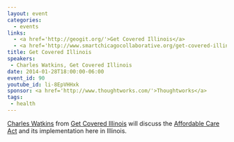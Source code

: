 ```yaml
---
layout: event
categories: 
  - events
links:
  - <a href='http://geogit.org/'>Get Covered Illinois</a>
  - <a href='http://www.smartchicagocollaborative.org/get-covered-illinois-at-opengov-hack-night/'>Get Covered Illinois at OpenGov Hack Night</a>
title: Get Covered Illinois
speakers: 
 - Charles Watkins, Get Covered Illinois
date: 2014-01-28T18:00:00-06:00
event_id: 90
youtube_id: li-8EpVHHxk
sponsor: <a href='http://www.thoughtworks.com/'>Thoughtworks</a>
tags: 
 - health
---
```


<p><a href='http://www.linkedin.com/in/charleswendellwatkins'>Charles Watkins</a> from <a href='http://getcoveredillinois.gov/'>Get Covered Illinois</a> will discuss the <a href='http://en.wikipedia.org/wiki/Patient_Protection_and_Affordable_Care_Act'>Affordable Care Act</a> and its implementation here in Illinois.</p>
